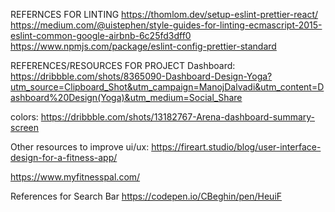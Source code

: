 REFERNCES FOR LINTING
https://thomlom.dev/setup-eslint-prettier-react/
https://medium.com/@uistephen/style-guides-for-linting-ecmascript-2015-eslint-common-google-airbnb-6c25fd3dff0
https://www.npmjs.com/package/eslint-config-prettier-standard

REFERENCES/RESOURCES FOR PROJECT
Dashboard: https://dribbble.com/shots/8365090-Dashboard-Design-Yoga?utm_source=Clipboard_Shot&utm_campaign=ManojDalvadi&utm_content=Dashboard%20Design(Yoga)&utm_medium=Social_Share

colors: https://dribbble.com/shots/13182767-Arena-dashboard-summary-screen

Other resources to improve ui/ux:
https://fireart.studio/blog/user-interface-design-for-a-fitness-app/

https://www.myfitnesspal.com/

References for Search Bar
https://codepen.io/CBeghin/pen/HeuiF
